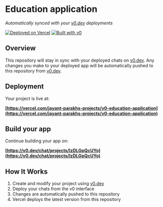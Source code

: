 # Education application

*Automatically synced with your [v0.dev](https://v0.dev) deployments*

[![Deployed on Vercel](https://img.shields.io/badge/Deployed%20on-Vercel-black?style=for-the-badge&logo=vercel)](https://vercel.com/jayant-parakhs-projects/v0-education-application)
[![Built with v0](https://img.shields.io/badge/Built%20with-v0.dev-black?style=for-the-badge)](https://v0.dev/chat/projects/IzDLGpQcUYo)

## Overview

This repository will stay in sync with your deployed chats on [v0.dev](https://v0.dev).
Any changes you make to your deployed app will be automatically pushed to this repository from [v0.dev](https://v0.dev).

## Deployment

Your project is live at:

**[https://vercel.com/jayant-parakhs-projects/v0-education-application](https://vercel.com/jayant-parakhs-projects/v0-education-application)**

## Build your app

Continue building your app on:

**[https://v0.dev/chat/projects/IzDLGpQcUYo](https://v0.dev/chat/projects/IzDLGpQcUYo)**

## How It Works

1. Create and modify your project using [v0.dev](https://v0.dev)
2. Deploy your chats from the v0 interface
3. Changes are automatically pushed to this repository
4. Vercel deploys the latest version from this repository